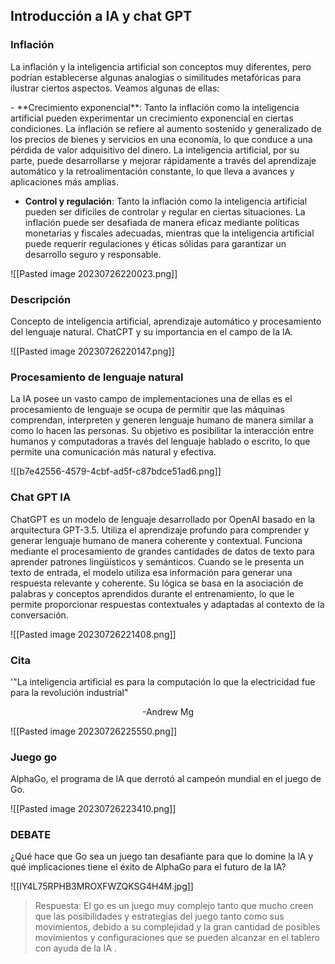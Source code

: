 
<h2>Introducción a IA y chat GPT</h2>  

<h3>Inflación</h3>  
<p>La inflación y la inteligencia artificial son conceptos muy diferentes, pero podrían establecerse algunas analogías o similitudes metafóricas para ilustrar ciertos aspectos. Veamos algunas de ellas:</p>
- **Crecimiento exponencial**: Tanto la inflación como la inteligencia artificial pueden experimentar un crecimiento exponencial en ciertas condiciones. La inflación se refiere al aumento sostenido y generalizado de los precios de bienes y servicios en una economía, lo que conduce a una pérdida de valor adquisitivo del dinero. La inteligencia artificial, por su parte, puede desarrollarse y mejorar rápidamente a través del aprendizaje automático y la retroalimentación constante, lo que lleva a avances y aplicaciones más amplias.

- **Control y regulación**: Tanto la inflación como la inteligencia artificial pueden ser difíciles de controlar y regular en ciertas situaciones. La inflación puede ser desafiada de manera eficaz mediante políticas monetarias y fiscales adecuadas, mientras que la inteligencia artificial puede requerir regulaciones y éticas sólidas para garantizar un desarrollo seguro y responsable.



![[Pasted image 20230726220023.png]]

<h3>Descripción</h3>
<p>Concepto de inteligencia artificial, aprendizaje automático y procesamiento del lenguaje natural. ChatCPT y su importancia en el campo de la lA.</p>
![[Pasted image 20230726220147.png]]
<h3>Procesamiento  de lenguaje natural</h3>
<p>La IA posee un vasto campo de implementaciones una de ellas es el procesamiento de lenguaje se ocupa de permitir que las máquinas comprendan, interpreten y generen lenguaje humano de manera similar a como lo hacen las personas. Su objetivo es posibilitar la interacción entre humanos y computadoras a través del lenguaje hablado o escrito, lo que permite una comunicación más natural y efectiva.</p>
![[b7e42556-4579-4cbf-ad5f-c87bdce51ad6.png]]


<h3>Chat GPT IA</h3>
<p>ChatGPT es un modelo de lenguaje desarrollado por OpenAI basado en la arquitectura GPT-3.5. Utiliza el aprendizaje profundo para comprender y generar lenguaje humano de manera coherente y contextual. Funciona mediante el procesamiento de grandes cantidades de datos de texto para aprender patrones lingüísticos y semánticos. Cuando se le presenta un texto de entrada, el modelo utiliza esa información para generar una respuesta relevante y coherente. Su lógica se basa en la asociación de palabras y conceptos aprendidos durante el entrenamiento, lo que le permite proporcionar respuestas contextuales y adaptadas al contexto de la conversación.</p>

![[Pasted image 20230726221408.png]]

<h3>Cita</h3>
<p>'"La inteligencia artificial es para la computación lo que la electricidad fue para la revolución industrial"</p>
<center>-Andrew Mg </center>

![[Pasted image 20230726225550.png]]
<h3> Juego go</h3>
<p>AlphaGo, el programa de lA que derrotó al campeón mundial en el juego de Go.</p>
![[Pasted image 20230726223410.png]]

<h3> DEBATE</h3>
<p>¿Qué hace que Go sea un juego tan desafiante para que lo domine la lA y qué implicaciones tiene el éxito de AlphaGo para el futuro de la IA?</p>

![[IY4L75RPHB3MROXFWZQKSG4H4M.jpg]]

> Respuesta: El go es un juego muy complejo tanto que mucho creen que las posibilidades 
> y estrategias del juego tanto como sus movimientos, debido a su complejidad y la gran cantidad de posibles movimientos y configuraciones que se pueden alcanzar en el tablero con ayuda de la IA  .

